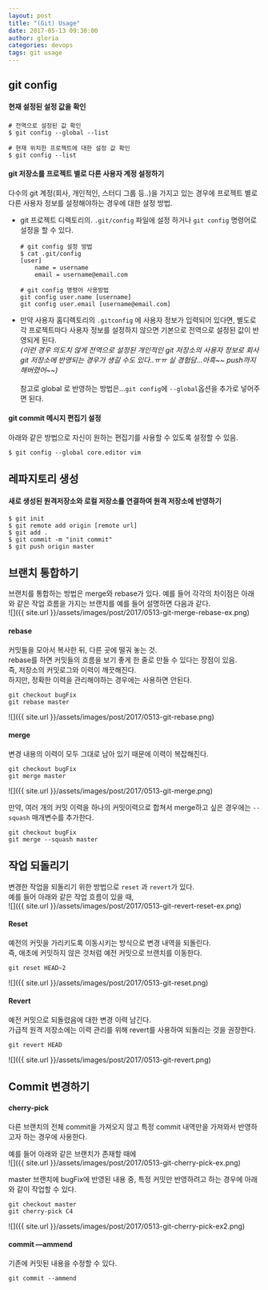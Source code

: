 ```yaml
---
layout: post
title: "(Git) Usage"
date: 2017-05-13 09:30:00
author: gloria
categories: devops
tags: git usage
---
```


## git config
#### 현재 설정된 설정 값을 확인
```
# 전역으로 설정된 값 확인
$ git config --global --list

# 현재 위치한 프로젝트에 대한 설정 값 확인
$ git config --list
```

#### git 저장소를 프로젝트 별로 다른 사용자 계정 설정하기
다수의 git 계정(회사, 개인적인, 스터디 그룹 등..)을 가지고 있는 경우에 프로젝트 별로 다른 사용자 정보를 설정해야하는 경우에 대한 설정 방법.

* git 프로젝트 디렉토리의. `.git/config` 파일에 설정 하거나 `git config` 명령어로 설정을 할 수 있다.
    ```
    # git config 설정 방법
    $ cat .git/config
    [user]
        name = username
        email = username@email.com

    # git config 명령어 사용방법
    git config user.name [username]
    git config user.email [username@email.com]
    ```

* 만약 사용자 홈디렉토리의 `.gitconfig` 에 사용자 정보가 입력되어 있다면, 별도로 각 프로젝트마다 사용자 정보를 설정하지 않으면 기본으로 전역으로 설정된 값이 반영되게 된다.<br/>
_(이런 경우 의도치 않게 전역으로 설정된 개인적인 git 저장소의 사용자 정보로 회사 git 저장소에 반영되는 경우가 생길 수도 있다..ㅠㅠ 실 경험담…아흑~~ push까지 해버렸어~~)_<br/><br/>
참고로 global 로 반영하는 방법은…`git config`에 `--global`옵션을 추가로 넣어주면 된다.

#### git commit 메시지 편집기 설정
아래와 같은 방법으로 자신이 원하는 편집기를 사용할 수 있도록 설정할 수 있음.
```
$ git config --global core.editor vim
```


## 레파지토리 생성
#### 새로 생성된 원격저장소와 로컬 저장소를 연결하여 원격 저장소에 반영하기
```
$ git init
$ git remote add origin [remote url]
$ git add .
$ git commit -m "init commit"
$ git push origin master
```


## 브랜치 통합하기
브랜치를 통합하는 방법은 merge와 rebase가 있다.
예를 들어 각각의 차이점은 아래와 같은 작업 흐름을 가지는 브랜치를 예를 들어 설명하면 다음과 같다.     
![]({{ site.url }}/assets/images/post/2017/0513-git-merge-rebase-ex.png)

#### rebase
커밋들을 모아서 복사한 뒤, 다른 곳에 떨궈 놓는 것.   
rebase를 하면 커밋들의 흐름을 보기 좋게 한 줄로 만들 수 있다는 장점이 있음.    
즉, 저장소의 커밋로그와 이력이 깨끗해진다.   
하지만, 정확한 이력을 관리해야하는 경우에는 사용하면 안된다.    
```shell
git checkout bugFix
git rebase master
```
![]({{ site.url }}/assets/images/post/2017/0513-git-rebase.png)

#### merge
변경 내용의 이력이 모두 그대로 남아 있기 때문에 이력이 복잡해진다.   
```shell
git checkout bugFix
git merge master
```   
![]({{ site.url }}/assets/images/post/2017/0513-git-merge.png)  

만약, 여러 개의 커밋 이력을 하나의 커밋이력으로 합쳐서 merge하고 싶은 경우에는 `--squash` 매개변수를 추가한다.   
```
git checkout bugFix
git merge --squash master
```

## 작업 되돌리기
변경한 작업을 되돌리기 위한 방법으로 `reset` 과 `revert`가 있다.   
예를 들어 아래와 같은 작업 흐름이 있을 때,    
![]({{ site.url }}/assets/images/post/2017/0513-git-revert-reset-ex.png)

#### Reset
예전의 커밋을 가리키도록 이동시키는 방식으로 변경 내역을 되돌린다.   
즉, 애초에 커밋하지 않은 것처럼 예전 커밋으로 브랜치를 이동한다.   
```shell
git reset HEAD~2
```
![]({{ site.url }}/assets/images/post/2017/0513-git-reset.png)

#### Revert
예전 커밋으로 되돌렸음에 대한 변경 이력 남긴다.   
가급적 원격 저장소에는 이력 관리를 위해 revert를 사용하여 되돌리는 것을 권장한다.  
```shell
git revert HEAD
```
![]({{ site.url }}/assets/images/post/2017/0513-git-revert.png)  

## Commit 변경하기
#### cherry-pick
다른 브랜치의 전체 commit을 가져오지 않고 특정 commit 내역만을 가져와서 반영하고자 하는 경우에 사용한다.   

예를 들어 아래와 같은 브랜치가 존재할 때에    
![]({{ site.url }}/assets/images/post/2017/0513-git-cherry-pick-ex.png)  

master 브랜치에 bugFix에 반영된 내용 중, 특정 커밋만 반영하려고 하는 경우에 아래와 같이 작업할 수 있다.   
```shell
git checkout master
git cherry-pick C4
```
![]({{ site.url }}/assets/images/post/2017/0513-git-cherry-pick-ex2.png)  

#### commit —ammend
기존에 커밋된 내용을 수정할 수 있다.   
```shell
git commit --ammend
```

